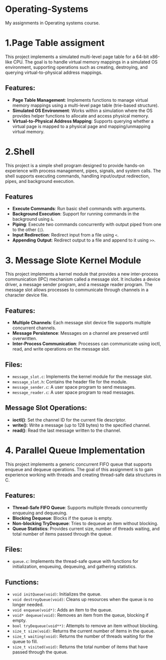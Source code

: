 # Operating-Systems
My assignments in Operating systems course.

# 1.Page Table assigment
This project implements a simulated multi-level page table for a 64-bit x86-like CPU. The goal is to handle virtual memory mappings in a simulated OS environment, supporting operations such as creating, destroying, and querying virtual-to-physical address mappings.

## Features:
- **Page Table Management**: Implements functions to manage virtual memory mappings using a multi-level page table (trie-based structure).
- **Simulated OS Environment**: Works within a simulation where the OS provides helper functions to allocate and access physical memory.
- **Virtual-to-Physical Address Mapping**: Supports querying whether a virtual page is mapped to a physical page and mapping/unmapping virtual memory.


# 2.Shell
This project is a simple shell program designed to provide hands-on experience with process management, pipes, signals, and system calls. The shell supports executing commands, handling input/output redirection, pipes, and background execution.

## Features
- **Execute Commands**: Run basic shell commands with arguments.
- **Background Execution**: Support for running commands in the background using `&`.
- **Piping**: Execute two commands concurrently with output piped from one to the other (`|`).
- **Input Redirection**: Redirect input from a file using `<`.
- **Appending Output**: Redirect output to a file and append to it using `>>`.

# 3. Message Slote Kernel Module

This project implements a kernel module that provides a new inter-process communication (IPC) mechanism called a message slot. It includes a device driver, a message sender program, and a message reader program. The message slot allows processes to communicate through channels in a character device file.

## Features:
- **Multiple Channels**: Each message slot device file supports multiple concurrent channels.
- **Message Persistence**: Messages on a channel are preserved until overwritten.
- **Inter-Process Communication**: Processes can communicate using ioctl, read, and write operations on the message slot.

## Files:
- `message_slot.c`: Implements the kernel module for the message slot.
- `message_slot.h`: Contains the header file for the module.
- `message_sender.c`: A user space program to send messages.
- `message_reader.c`: A user space program to read messages.

## Message Slot Operations:
- **ioctl()**: Set the channel ID for the current file descriptor.
- **write()**: Write a message (up to 128 bytes) to the specified channel.
- **read()**: Read the last message written to the channel.

# 4. Parallel Queue Implementation

This project implements a generic concurrent FIFO queue that supports enqueue and dequeue operations. The goal of this assignment is to gain experience working with threads and creating thread-safe data structures in C.

## Features:
- **Thread-Safe FIFO Queue**: Supports multiple threads concurrently enqueuing and dequeuing.
- **Blocking Dequeue**: Blocks if the queue is empty.
- **Non-blocking TryDequeue**: Tries to dequeue an item without blocking.
- **Queue Statistics**: Provides current size, number of threads waiting, and total number of items passed through the queue.

## Files:
- `queue.c`: Implements the thread-safe queue with functions for initialization, enqueuing, dequeuing, and gathering statistics.

## Functions:
- `void initQueue(void)`: Initializes the queue.
- `void destroyQueue(void)`: Cleans up resources when the queue is no longer needed.
- `void enqueue(void*)`: Adds an item to the queue.
- `void* dequeue(void)`: Removes an item from the queue, blocking if empty.
- `bool tryDequeue(void**)`: Attempts to remove an item without blocking.
- `size_t size(void)`: Returns the current number of items in the queue.
- `size_t waiting(void)`: Returns the number of threads waiting for the queue to fill.
- `size_t visited(void)`: Returns the total number of items that have passed through the queue.


